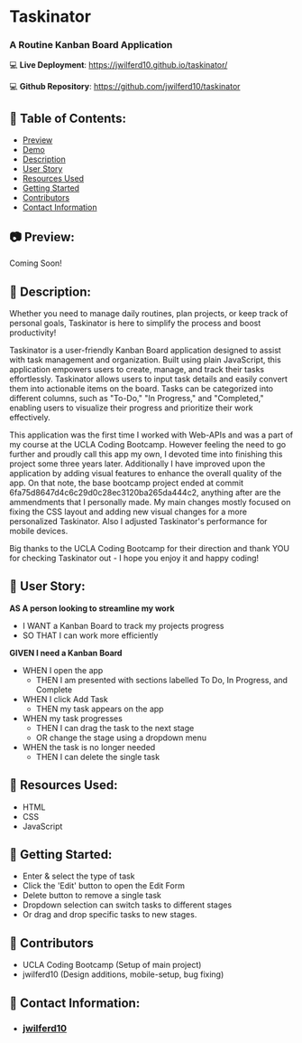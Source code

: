 # Taskinator
### A Routine Kanban Board Application

:computer: **Live Deployment**: https://jwilferd10.github.io/taskinator/

:computer: **Github Repository**: https://github.com/jwilferd10/taskinator

## :open_file_folder: Table of Contents:
  - [Preview](#camera-preview)
  - [Demo](#movie_camera-demo)
  - [Description](#wave-description)
  - [User Story](#book-user-story)
  - [Resources Used](#floppy_disk-resources-used)
  - [Getting Started](#minidisc-getting-started)
  - [Contributors](#paperclip-contributors)
  - [Contact Information](#e-mail-contact-information)

## :camera: Preview:
Coming Soon!

## :wave: Description: 
Whether you need to manage daily routines, plan projects, or keep track of personal goals, Taskinator is here to simplify the process and boost productivity!

Taskinator is a user-friendly Kanban Board application designed to assist with task management and organization. Built using plain JavaScript, this application empowers users to create, manage, and track their tasks effortlessly. Taskinator allows users to input task details and easily convert them into actionable items on the board. Tasks can be categorized into different columns, such as "To-Do," "In Progress," and "Completed," enabling users to visualize their progress and prioritize their work effectively.

This application was the first time I worked with Web-APIs and was a part of my course at the UCLA Coding Bootcamp. However feeling the need to go further and proudly call this app my own, I devoted time into finishing this project some three years later. Additionally I have improved upon the application by adding visual features to enhance the overall quality of the app. On that note, the base bootcamp project ended at commit 6fa75d8647d4c6c29d0c28ec3120ba265da444c2, anything after are the ammendments that I personally made. My main changes mostly focused on fixing the CSS layout and adding new visual changes for a more personalized Taskinator. Also I adjusted Taskinator's performance for mobile devices. 

Big thanks to the UCLA Coding Bootcamp for their direction and thank YOU for checking Taskinator out - I hope you enjoy it and happy coding!

## :book: User Story:
**AS A person looking to streamline my work**
- I WANT a Kanban Board to track my projects progress
- SO THAT I can work more efficiently

**GIVEN I need a Kanban Board**
- WHEN I open the app
	- THEN I am presented with sections labelled To Do, In Progress, and Complete
- WHEN I click Add Task
	- THEN my task appears on the app
- WHEN my task progresses
	- THEN I can drag the task to the next stage
  - OR change the stage using a dropdown menu
- WHEN the task is no longer needed
	- THEN I can delete the single task
  
## :floppy_disk: Resources Used:
- HTML
- CSS
- JavaScript

## :minidisc: Getting Started:
- Enter & select the type of task
- Click the 'Edit' button to open the Edit Form
- Delete button to remove a single task
- Dropdown selection can switch tasks to different stages
- Or drag and drop specific tasks to new stages.

## :paperclip: Contributors
- UCLA Coding Bootcamp (Setup of main project)
- jwilferd10 (Design additions, mobile-setup, bug fixing) 
  
## :e-mail: Contact Information:
- ### [jwilferd10](https://github.com/jwilferd10)